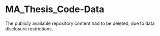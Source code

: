# MA_Thesis_Code-Data

The publicly available repository content had to be deleted, due to data disclosure restrictions.
